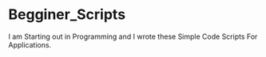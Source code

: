 # Begginer_Scripts
I am Starting out in Programming and I wrote these Simple Code Scripts For Applications.
